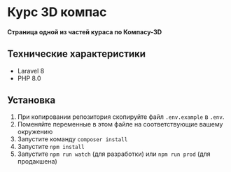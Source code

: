 # Курс 3D компас

#### Страница одной из частей кураса по Компасу-3D

## Технические характеристики
- Laravel 8
- PHP 8.0

## Установка
1. При копировании репозитория скопируйте файл `.env.example` в `.env`.
2. Поменяйте переменные в этом файле на соответствующие вашему окружению
3. Запустите команду `composer install`
4. Запустите `npm install`
5. Запустите `npm run watch` (для разработки) или `npm run prod` (для продакшена)
